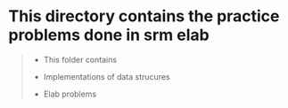# This directory contains the practice problems done in srm elab

> * This folder contains
> 
> * Implementations of data strucures
>
> * Elab problems
